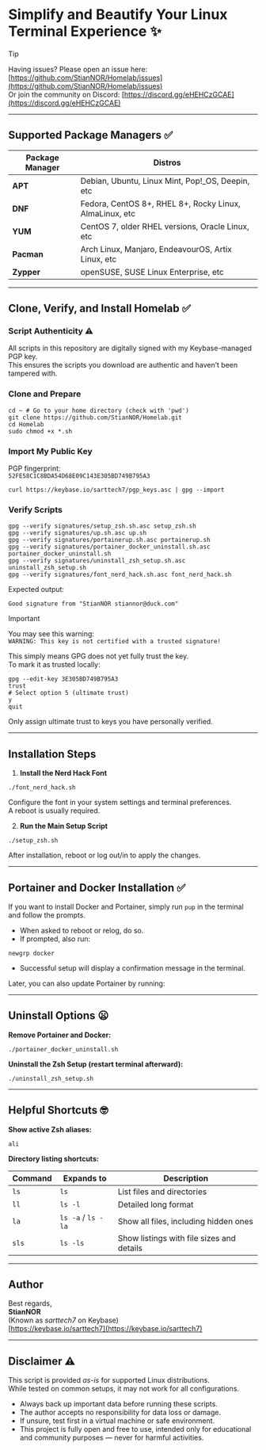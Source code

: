 # Simplify and Beautify Your Linux Terminal Experience ✨

> [!TIP]  
> Having issues? Please open an issue here: [https://github.com/StianNOR/Homelab/issues](https://github.com/StianNOR/Homelab/issues)  
> Or join the community on Discord: [https://discord.gg/eHEHCzGCAE](https://discord.gg/eHEHCzGCAE)

---

## Supported Package Managers ✅

| Package Manager | Distros |
|-----------------|-------------------------------------------|
| **APT**         | Debian, Ubuntu, Linux Mint, Pop!_OS, Deepin, etc |
| **DNF**         | Fedora, CentOS 8+, RHEL 8+, Rocky Linux, AlmaLinux, etc |
| **YUM**         | CentOS 7, older RHEL versions, Oracle Linux, etc |
| **Pacman**      | Arch Linux, Manjaro, EndeavourOS, Artix Linux, etc |
| **Zypper**      | openSUSE, SUSE Linux Enterprise, etc |

---

## Clone, Verify, and Install Homelab ✅

### Script Authenticity ⚠️

All scripts in this repository are digitally signed with my Keybase-managed PGP key.  
This ensures the scripts you download are authentic and haven’t been tampered with.

### Clone and Prepare
```
cd ~ # Go to your home directory (check with 'pwd')
git clone https://github.com/StianNOR/Homelab.git
cd Homelab
sudo chmod +x *.sh
```

### Import My Public Key

PGP fingerprint:  
`52FE58C1C8BDA54D68E09C143E305BD749B795A3`

```
curl https://keybase.io/sarttech7/pgp_keys.asc | gpg --import

```


### Verify Scripts


```
gpg --verify signatures/setup_zsh.sh.asc setup_zsh.sh
gpg --verify signatures/up.sh.asc up.sh
gpg --verify signatures/portainerup.sh.asc portainerup.sh
gpg --verify signatures/portainer_docker_uninstall.sh.asc portainer_docker_uninstall.sh
gpg --verify signatures/uninstall_zsh_setup.sh.asc uninstall_zsh_setup.sh
gpg --verify signatures/font_nerd_hack.sh.asc font_nerd_hack.sh
```


Expected output:  

`Good signature from "StianNOR stiannor@duck.com"`  



> [!IMPORTANT]  
> You may see this warning:  
> `WARNING: This key is not certified with a trusted signature!`  
>
> This simply means GPG does not yet fully trust the key.  
> To mark it as trusted locally:  
> ```
> gpg --edit-key 3E305BD749B795A3
> trust
> # Select option 5 (ultimate trust)
> y
> quit
> ```  
> Only assign ultimate trust to keys you have personally verified.  

---

## Installation Steps

1. **Install the Nerd Hack Font**  

```
./font_nerd_hack.sh
```

Configure the font in your system settings and terminal preferences.  
A reboot is usually required.

2. **Run the Main Setup Script**  
```
./setup_zsh.sh
```

After installation, reboot or log out/in to apply the changes.

---

## Portainer and Docker Installation ✅

If you want to install Docker and Portainer, simply run `pup` in the terminal and follow the prompts.  

- When asked to reboot or relog, do so.  
- If prompted, also run:  
```
newgrp docker
```

- Successful setup will display a confirmation message in the terminal.  

Later, you can also update Portainer by running:



---

## Uninstall Options 😦

**Remove Portainer and Docker:**  
```
./portainer_docker_uninstall.sh
```


**Uninstall the Zsh Setup (restart terminal afterward):**  
```
./uninstall_zsh_setup.sh
```


---

## Helpful Shortcuts 🤓

**Show active Zsh aliases:**  
```
ali
```


**Directory listing shortcuts:**  

| Command | Expands to       | Description                              |
|---------|-----------------|------------------------------------------|
| `ls`    | `ls`            | List files and directories               |
| `ll`    | `ls -l`         | Detailed long format                     |
| `la`    | `ls -a` / `ls -la` | Show all files, including hidden ones |
| `sls`   | `ls -ls`        | Show listings with file sizes and details |

---

## Author

Best regards,  
**StianNOR**  
(Known as *sarttech7* on Keybase)  
[https://keybase.io/sarttech7](https://keybase.io/sarttech7)

---

## Disclaimer ⚠️

This script is provided *as-is* for supported Linux distributions.  
While tested on common setups, it may not work for all configurations.  

- Always back up important data before running these scripts.  
- The author accepts no responsibility for data loss or damage.  
- If unsure, test first in a virtual machine or safe environment.  
- This project is fully open and free to use, intended only for educational and community purposes — never for harmful activities.  


